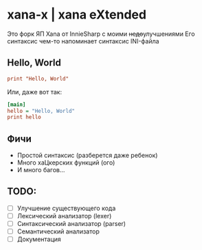 # xana-x | xana eXtended
Это форк ЯП Xana от InnieSharp с моими ~~недо~~улучшениями
Его синтаксис чем-то напоминает синтаксис INI-файла

## Hello, World
```ini
print "Hello, World"
```

Или, даже вот так:
```ini
[main]
hello = "Hello, World"
print hello
```

## Фичи
- Простой синтаксис (разберется даже ребенок)
- Много хаЦкерских функций (ого)
- И много багов...

## TODO:
- [ ] Улучшение существующего кода
- [ ] Лексический анализатор (lexer)
- [ ] Синтаксический анализатор (parser)
- [ ] Семантический анализатор
- [ ] Документация